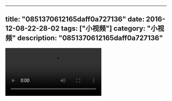 
---
title: "0851370612165daff0a727136"
date: 2016-12-08-22-28-02
tags: ["小视频"]
category: "小视频"
description: "0851370612165daff0a727136"
---
<video src="http://ohtsqip0g.bkt.clouddn.com/0851370612165daff0a727136.mp4" controls="controls"></video>
